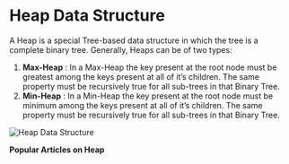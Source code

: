 # Heap Data Structure


A Heap is a special Tree-based data structure in which the tree is a complete binary tree. Generally, Heaps can be of two types:

1. **Max-Heap** : In a Max-Heap the key present at the root node must be greatest among the keys present at all of it’s children. The same property must be recursively true for all sub-trees in that Binary Tree.
2. **Min-Heap** : In a Min-Heap the key present at the root node must be minimum among the keys present at all of it’s children. The same property must be recursively true for all sub-trees in that Binary Tree.

![Heap Data Structure](https://media.geeksforgeeks.org/wp-content/cdn-uploads/MinHeapAndMaxHeap.png "Click to enlarge")

**Popular Articles on Heap**
